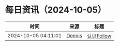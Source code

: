 ﻿# 每日资讯（2024-10-05）

|时间|来源|标题|
|---|---|---|
|2024-10-05 04:11:01|[Dennis](https://www.domon.cn/rss/)|[认证Follow](https://www.domon.cn/ren-zheng-follow/)|
